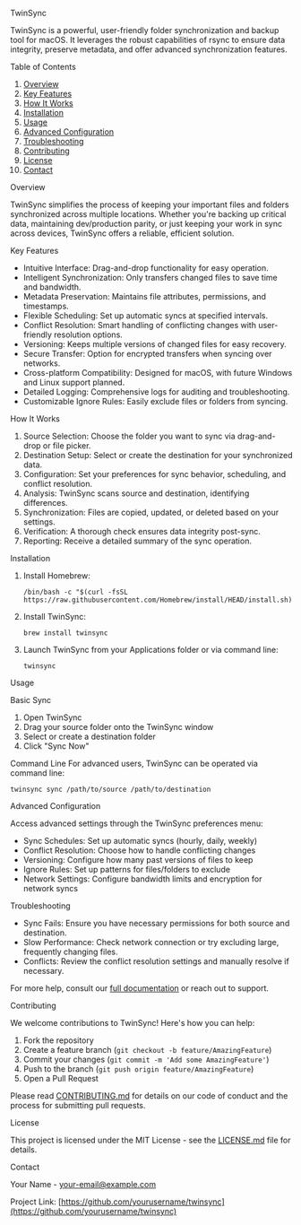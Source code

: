  TwinSync

TwinSync is a powerful, user-friendly folder synchronization and backup tool for macOS. It leverages the robust capabilities of rsync to ensure data integrity, preserve metadata, and offer advanced synchronization features.

 Table of Contents

1. [Overview](overview)
2. [Key Features](key-features)
3. [How It Works](how-it-works)
4. [Installation](installation)
5. [Usage](usage)
6. [Advanced Configuration](advanced-configuration)
7. [Troubleshooting](troubleshooting)
8. [Contributing](contributing)
9. [License](license)
10. [Contact](contact)

 Overview

TwinSync simplifies the process of keeping your important files and folders synchronized across multiple locations. Whether you're backing up critical data, maintaining dev/production parity, or just keeping your work in sync across devices, TwinSync offers a reliable, efficient solution.

 Key Features

- Intuitive Interface: Drag-and-drop functionality for easy operation.
- Intelligent Synchronization: Only transfers changed files to save time and bandwidth.
- Metadata Preservation: Maintains file attributes, permissions, and timestamps.
- Flexible Scheduling: Set up automatic syncs at specified intervals.
- Conflict Resolution: Smart handling of conflicting changes with user-friendly resolution options.
- Versioning: Keeps multiple versions of changed files for easy recovery.
- Secure Transfer: Option for encrypted transfers when syncing over networks.
- Cross-platform Compatibility: Designed for macOS, with future Windows and Linux support planned.
- Detailed Logging: Comprehensive logs for auditing and troubleshooting.
- Customizable Ignore Rules: Easily exclude files or folders from syncing.

 How It Works

1. Source Selection: Choose the folder you want to sync via drag-and-drop or file picker.
2. Destination Setup: Select or create the destination for your synchronized data.
3. Configuration: Set your preferences for sync behavior, scheduling, and conflict resolution.
4. Analysis: TwinSync scans source and destination, identifying differences.
5. Synchronization: Files are copied, updated, or deleted based on your settings.
6. Verification: A thorough check ensures data integrity post-sync.
7. Reporting: Receive a detailed summary of the sync operation.

 Installation

1. Install Homebrew:
   ```
   /bin/bash -c "$(curl -fsSL https://raw.githubusercontent.com/Homebrew/install/HEAD/install.sh)"
   ```

2. Install TwinSync:
   ```
   brew install twinsync
   ```

3. Launch TwinSync from your Applications folder or via command line:
   ```
   twinsync
   ```

 Usage

 Basic Sync
1. Open TwinSync
2. Drag your source folder onto the TwinSync window
3. Select or create a destination folder
4. Click "Sync Now"

 Command Line
For advanced users, TwinSync can be operated via command line:
```
twinsync sync /path/to/source /path/to/destination
```

 Advanced Configuration

Access advanced settings through the TwinSync preferences menu:

- Sync Schedules: Set up automatic syncs (hourly, daily, weekly)
- Conflict Resolution: Choose how to handle conflicting changes
- Versioning: Configure how many past versions of files to keep
- Ignore Rules: Set up patterns for files/folders to exclude
- Network Settings: Configure bandwidth limits and encryption for network syncs

 Troubleshooting

- Sync Fails: Ensure you have necessary permissions for both source and destination.
- Slow Performance: Check network connection or try excluding large, frequently changing files.
- Conflicts: Review the conflict resolution settings and manually resolve if necessary.

For more help, consult our [full documentation](https://twinsync.docs.example.com) or reach out to support.

 Contributing

We welcome contributions to TwinSync! Here's how you can help:

1. Fork the repository
2. Create a feature branch (`git checkout -b feature/AmazingFeature`)
3. Commit your changes (`git commit -m 'Add some AmazingFeature'`)
4. Push to the branch (`git push origin feature/AmazingFeature`)
5. Open a Pull Request

Please read [CONTRIBUTING.md](CONTRIBUTING.md) for details on our code of conduct and the process for submitting pull requests.

 License

This project is licensed under the MIT License - see the [LICENSE.md](LICENSE.md) file for details.

 Contact

Your Name - [your-email@example.com](mailto:your-email@example.com)

Project Link: [https://github.com/yourusername/twinsync](https://github.com/yourusername/twinsync)
